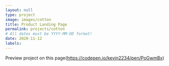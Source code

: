 ```yaml
---
layout: null
type: project
image: images/cotton
title: Product Landing Page
permalink: projects/cotton
# All dates must be YYYY-MM-DD format!
date: 2020-11-12
labels:
---
```

Preview project on this page(https://codepen.io/kevin2234/pen/PoGwmBx)
